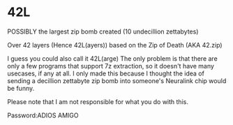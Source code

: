 # 42L
POSSIBLY the largest zip bomb created (10 undecillion zettabytes)

Over 42 layers (Hence 42L(ayers)) based on the Zip of Death (AKA 42.zip)

I guess you could also call it 42L(arge)
The only problem is that there are only a few programs that support 7z extraction, so it doesn't have many usecases, if any at all. I only made this because I thought the idea of sending a decillion zettabyte zip bomb into someone's Neuralink chip would be funny.

Please note that I am not responsible for what you do with this.

Password:ADIOS AMIGO

